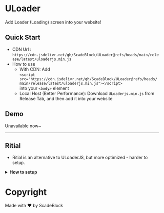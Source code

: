 # ULoader
Add Loader (Loading) screen into your website!

## Quick Start
+ CDN Url : `https://cdn.jsdelivr.net/gh/ScadeBlock/ULoader@refs/heads/main/release/latest/uloaderjs.min.js` 
+ How to use
  - With CDN: Add \
  `<script src="https://cdn.jsdelivr.net/gh/ScadeBlock/ULoader@refs/heads/main/release/latest/uloaderjs.min.js"></script>`\
 into your `<body>` element
  - Local Host (Better Performance): Download `ULoaderjs.min.js` from Release Tab, and then add it into your website

## Demo
Unavailable now~
___
## Ritial
+ Ritial is an alternative to ULoaderJS, but more optimized - harder to setup.

<details>
  <summary><b>How to setup</b></summary>

  ### How to setup 
+ Use cdn: `https://cdn.jsdelivr.net/gh/ScadeBlock/ULoader@refs/heads/main/release/latest/ritial.min.js` Download `ritial.min.js` from Release Tab and then import it into your site (`body` element )
+ Then add following html code into `body`
> `<div id="uloadermain" class="uloader-mainpage uloader-hiddex"><div class="uloader-content"><center><h2 style="color:#fff">Loading</h2><div class="uloader-loadingspinner"><div id="square1"></div><div id="square2"></div><div id="square3"></div><div id="square4"></div><div id="square5"></div></div></center></div></div>`

+ Also add following css code into `head`
> `.uloader-hiddex{visibility:hidden!important;opacity:0!important;transition:visibility .7s linear,opacity .7s linear}.uloader-viewex{visibility:visible!important;opacity:1!important}.uloader-mainpage{position:fixed;top:0;z-index:999;top:0;left:0;right:0;bottom:0;width:100%;height:100%;opacity:1;background-color:#000}.uloader-content{top:35%;position:relative}.uloader-loadingspinner{--square:26px;--offset:30px;--duration:2.4s;--delay:0.2s;--timing-function:ease-in-out;--in-duration:0.4s;--in-delay:0.1s;--in-timing-function:ease-out;width:calc(3 * var(--offset) + var(--square));height:calc(2 * var(--offset) + var(--square));padding:0;margin-left:auto;margin-right:auto;margin-top:10px;margin-bottom:30px;position:relative}.uloader-loadingspinner div{display:inline-block;background:#ff8c00;border:none;border-radius:2px;width:var(--square);height:var(--square);position:absolute;padding:0;margin:0;font-size:6pt;color:#000}.uloader-loadingspinner #square1{left:calc(0 * var(--offset));top:calc(0 * var(--offset));animation:square1 var(--duration) var(--delay) var(--timing-function) infinite,squarefadein var(--in-duration) calc(1 * var(--in-delay)) var(--in-timing-function) both}.uloader-loadingspinner #square2{left:calc(0 * var(--offset));top:calc(1 * var(--offset));animation:square2 var(--duration) var(--delay) var(--timing-function) infinite,squarefadein var(--in-duration) calc(1 * var(--in-delay)) var(--in-timing-function) both}.uloader-loadingspinner #square3{left:calc(1 * var(--offset));top:calc(1 * var(--offset));animation:square3 var(--duration) var(--delay) var(--timing-function) infinite,squarefadein var(--in-duration) calc(2 * var(--in-delay)) var(--in-timing-function) both}.uloader-loadingspinner #square4{left:calc(2 * var(--offset));top:calc(1 * var(--offset));animation:square4 var(--duration) var(--delay) var(--timing-function) infinite,squarefadein var(--in-duration) calc(3 * var(--in-delay)) var(--in-timing-function) both}.uloader-loadingspinner #square5{left:calc(3 * var(--offset));top:calc(1 * var(--offset));animation:square5 var(--duration) var(--delay) var(--timing-function) infinite,squarefadein var(--in-duration) calc(4 * var(--in-delay)) var(--in-timing-function) both}@keyframes square1{0%{left:calc(0 * var(--offset));top:calc(0 * var(--offset))}8.333%{left:calc(0 * var(--offset));top:calc(1 * var(--offset))}100%{left:calc(0 * var(--offset));top:calc(1 * var(--offset))}}@keyframes square2{0%{left:calc(0 * var(--offset));top:calc(1 * var(--offset))}8.333%{left:calc(0 * var(--offset));top:calc(2 * var(--offset))}16.67%{left:calc(1 * var(--offset));top:calc(2 * var(--offset))}25.00%{left:calc(1 * var(--offset));top:calc(1 * var(--offset))}83.33%{left:calc(1 * var(--offset));top:calc(1 * var(--offset))}91.67%{left:calc(1 * var(--offset));top:calc(0 * var(--offset))}100%{left:calc(0 * var(--offset));top:calc(0 * var(--offset))}}@keyframes square3{0%,100%{left:calc(1 * var(--offset));top:calc(1 * var(--offset))}16.67%{left:calc(1 * var(--offset));top:calc(1 * var(--offset))}25.00%{left:calc(1 * var(--offset));top:calc(0 * var(--offset))}33.33%{left:calc(2 * var(--offset));top:calc(0 * var(--offset))}41.67%{left:calc(2 * var(--offset));top:calc(1 * var(--offset))}66.67%{left:calc(2 * var(--offset));top:calc(1 * var(--offset))}75.00%{left:calc(2 * var(--offset));top:calc(2 * var(--offset))}83.33%{left:calc(1 * var(--offset));top:calc(2 * var(--offset))}91.67%{left:calc(1 * var(--offset));top:calc(1 * var(--offset))}}@keyframes square4{0%{left:calc(2 * var(--offset));top:calc(1 * var(--offset))}33.33%{left:calc(2 * var(--offset));top:calc(1 * var(--offset))}41.67%{left:calc(2 * var(--offset));top:calc(2 * var(--offset))}50.00%{left:calc(3 * var(--offset));top:calc(2 * var(--offset))}58.33%{left:calc(3 * var(--offset));top:calc(1 * var(--offset))}100%{left:calc(3 * var(--offset));top:calc(1 * var(--offset))}}@keyframes square5{0%{left:calc(3 * var(--offset));top:calc(1 * var(--offset))}50.00%{left:calc(3 * var(--offset));top:calc(1 * var(--offset))}58.33%{left:calc(3 * var(--offset));top:calc(0 * var(--offset))}66.67%{left:calc(2 * var(--offset));top:calc(0 * var(--offset))}75.00%{left:calc(2 * var(--offset));top:calc(1 * var(--offset))}100%{left:calc(2 * var(--offset));top:calc(1 * var(--offset))}}@keyframes squarefadein{0%{transform:scale(.75);opacity:0}100%{transform:scale(1);opacity:1}}`

</details>

# Copyright
Made with ❤ by ScadeBlock
